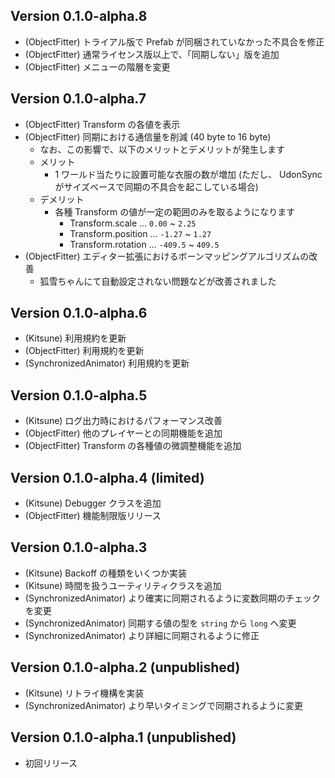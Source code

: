 ## Version 0.1.0-alpha.8

-   (ObjectFitter) トライアル版で Prefab が同梱されていなかった不具合を修正
-   (ObjectFitter) 通常ライセンス版以上で、「同期しない」版を追加
-   (ObjectFitter) メニューの階層を変更

## Version 0.1.0-alpha.7

-   (ObjectFitter) Transform の各値を表示
-   (ObjectFitter) 同期における通信量を削減 (40 byte to 16 byte)
    -   なお、この影響で、以下のメリットとデメリットが発生します
    -   メリット
        -   1 ワールド当たりに設置可能な衣服の数が増加 (ただし、 UdonSync がサイズベースで同期の不具合を起こしている場合)
    -   デメリット
        -   各種 Transform の値が一定の範囲のみを取るようになります
            -   Transform.scale ... `0.00` ~ `2.25`
            -   Transform.position ... `-1.27` ~ `1.27`
            -   Transform.rotation ... `-409.5` ~ `409.5`
-   (ObjectFitter) エディター拡張におけるボーンマッピングアルゴリズムの改善
    -   狐雪ちゃんにて自動設定されない問題などが改善されました

## Version 0.1.0-alpha.6

-   (Kitsune) 利用規約を更新
-   (ObjectFitter) 利用規約を更新
-   (SynchronizedAnimator) 利用規約を更新

## Version 0.1.0-alpha.5

-   (Kitsune) ログ出力時におけるパフォーマンス改善
-   (ObjectFitter) 他のプレイヤーとの同期機能を追加
-   (ObjectFitter) Transform の各種値の微調整機能を追加

## Version 0.1.0-alpha.4 (limited)

-   (Kitsune) Debugger クラスを追加
-   (ObjectFitter) 機能制限版リリース

## Version 0.1.0-alpha.3

-   (Kitsune) Backoff の種類をいくつか実装
-   (Kitsune) 時間を扱うユーティリティクラスを追加
-   (SynchronizedAnimator) より確実に同期されるように変数同期のチェックを変更
-   (SynchronizedAnimator) 同期する値の型を `string` から `long` へ変更
-   (SynchronizedAnimator) より詳細に同期されるように修正

## Version 0.1.0-alpha.2 (unpublished)

-   (Kitsune) リトライ機構を実装
-   (SynchronizedAnimator) より早いタイミングで同期されるように変更

## Version 0.1.0-alpha.1 (unpublished)

-   初回リリース

